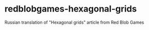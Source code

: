 # redblobgames-hexagonal-grids
Russian translation of "Hexagonal grids" article from Red Blob Games
